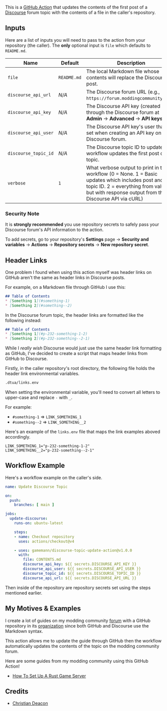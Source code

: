 This is a [GitHub Action](https://github.com/features/actions) that updates the contents of the first post of a [Discourse](https://www.discourse.org/) forum topic with the contents of a file in the caller's repository.

## Inputs
Here are a list of inputs you will need to pass to the action from your repository (the caller). The **only** optional input is `file` which defaults to `README.md`.

| Name | Default | Description |
| ---- | ------- | ----------- |
| `file` | `README.md` | The local Markdown file whose contents will replace the Discourse post. |
| `discourse_api_url` | *N/A* | The Discourse forum URL (e.g., `https://forum.moddingcommunity.com`). |
| `discourse_api_key` | *N/A* | The Discourse API key (created through the Discourse forum at **Admin** -> **Advanced** -> **API keys**). |
| `discourse_api_user` | *N/A* | The Discourse API key's user that is set when creating an API key on the Discourse forum. |
| `discourse_topic_id` | *N/A* | The Discourse topic ID to update. The workflow updates the first post of the topic. |
| `verbose` | `1` | What verbose output to print in the workflow (0 = None. 1 = Basic updates which includes post and topic ID. 2 = everything from value 1, but with response output from the Discourse API via cURL) |

### Security Note
It is **strongly recommended** you use repository secrets to safely pass your Discourse forum's API information to the action.

To add secrets, go to your repository's **Settings** page -> **Security and variables** -> **Actions** -> **Repository secrets** -> **New repository secret**.

## Header Links
One problem I found when using this action myself was header links on GitHub aren't the same as header links in Discourse posts.

For example, on a Markdown file through GitHub I use this:

```markdown
## Table of Contents 
* [Something 1](#something-1)
* [Something 2](#something--2)
```

In the Discourse forum topic, the header links are formatted like the following instead:

```markdown
## Table of Contents 
* [Something 1](#p-232-something-1-2)
* [Something 2](#p-232-something--2-1)
```

While I *really wish* Discourse would just use the same header link formatting as GitHub, I've decided to create a script that maps header links from GitHub to Discourse.

Firstly, in the caller repository's root directory, the following file holds the header link environmental variables.

```bash
.dtua/links.env
```

When setting the environmental variable, you'll need to convert all letters to upper-case and replace `-` with `_`.

For example:

* `#something-1` => `LINK_SOMETHING_1`
* `#something--2` => `LINK_SOMETHING__2`

Here's an example of the `links.env` file that maps the link examples aboved accordingly.

```
LINK_SOMETHING_1="p-232-something-1-2"
LINK_SOMETHING__2="p-232-something--2-1"
```

## Workflow Example
Here's a workflow example on the caller's side.

```yaml
name: Update Discourse Topic

on:
  push:
    branches: [ main ]

jobs:
  update-discourse:
    runs-on: ubuntu-latest

    steps:
    - name: Checkout repository
      uses: actions/checkout@v4

    - uses: gamemann/discourse-topic-update-action@v1.0.0
      with:
        file: CONTENTS.md
        discourse_api_key: ${{ secrets.DISCOURSE_API_KEY }}
        discourse_api_user: ${{ secrets.DISCOURSE_API_USER }}
        discourse_topic_id: ${{ secrets.DISCOURSE_TOPIC_ID }}
        discourse_api_url: ${{ secrets.DISCOURSE_API_URL }}
```

Then inside of the repository are repository secrets set using the steps mentioned earlier.

## My Motives & Examples
I create a lot of guides on my modding community [forum](https://forum.moddingcommunity.com) with a GitHub repository in its [organization](https://github.com/modcommunity) since both GitHub and Discourse use the Markdown syntax.

This action allows me to update the guide through GitHub then the workflow automatically updates the contents of the topic on the modding community forum.

Here are some guides from my modding community using this GitHub Action!

* [How To Set Up A Rust Game Server](https://github.com/modcommunity/how-to-set-up-a-rust-game-server)

## Credits
* [Christian Deacon](https://github.com/gamemann)
